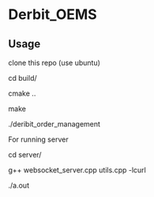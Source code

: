 # Derbit_OEMS

## Usage

clone this repo (use ubuntu)

cd build/

cmake ..

make 

./deribit_order_management


For running server

cd server/

g++ websocket_server.cpp utils.cpp -lcurl

./a.out
